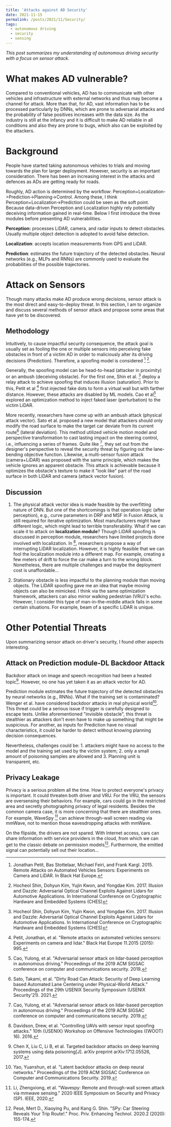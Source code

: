 ```yaml
---
title: 'Attacks against AD Security'
date: 2021-11-15
permalink: /posts/2021/11/Security/
tags:
  - autonomous driving
  - security
  - sensing
---
```

*This post summarizes my understanding of autonomous driving security with a focus on sensor attack.*

What makes AD vulnerable?
===
Compared to conventional vehicles, AD has to communicate with other vehicles and infrastructure with external networks and thus may become a channel for attack. More than that, for AD, vast information has to be processed particularly by DNNs, which are prone to adversarial attacks and the probability of false positives increases with the data size. As the industry is still at the infancy and it is difficult to make AD reliable in all conditions and also they are prone to bugs, which also can be exploited by the attackers.

Background 
===
People have started taking autonomous vehicles to trials and moving towards the plan for larger deployment. However, security is an important consideration. There has been an increasing interest in the attacks and defences as ADs are getting ready for roads. 

Roughly, AD action is determined by the workflow: Perception+Localization->Prediction->Planning->Control. Among these, I think Perception+Localization->Prediction could be seen as the soft point. Because data-driven Perception and Localization highly rely potentially deceiving information gained in real-time. 
 Below I first introduce the three modules before presenting AD vulnerabilities.

**Perception:** processes LiDAR, camera, and radar inputs to detect obstacles. Usually multiple object detection is adopted to avoid false detection.

**Localization**: accepts location measurements from GPS and LiDAR. 

**Prediction**: estimates the future trajectory of the detected obstacles. Neural networks (e.g., MLPs and RNNs) are commonly used to evaluate the probabilities of the possible trajectories.


# Attack on Sensors
Though many attacks make AD produce wrong decisions, sensor attack is the most direct and easy-to-deploy threat. In this section, I am to organize and discuss several methods of sensor attack and propose some areas that have yet to be discovered.

## Methodology
Intuitively, to cause impactful security consequence, the attack goal is usually set as fooling the one or multiple sensors into perceiving fake obstacles in front of a victim AD in order to maliciously alter its driving decisions (Prediction). Therefore, a spoofing model is considered [^lidar42] [^lidar44]. 

Generally, the spoofing model can be head-to-head (attacker in proximity) or an ambush (deceiving obstacle). For the first one, Shin et al. [^lidar44] deploy a relay attack to achieve spoofing that induces illusion (saturation). Prior to this, Petit et al [^black] first injected fake dots to form a virtual wall but with farther distance. However, these attacks are disabled by ML models. Cao et al[^lidar] explored an optimization method to inject faked laser (perturbation) to the victim LiDAR. 

More recently, researchers have come up with an ambush attack (physical attack vector). Sato et al. proposed a new model that attackers should only modify the road surface to make the target car deviate from its current route[^drp] (lateral deviation). This method utilized vehicle motion model and perspective transformation to cast lasting impact on the steering control, i.e., influencing a series of frames. Quite like [^lidar], they set out from the designer's perspective to reveal the security threat by figuring out the lane-bending objective function. Likewise, a multi-sensor fusion attack (camera+LiDAR) was proposed with the same principle, which makes the vehicle ignores an apparent obstacle. This attack is achievable because it optimizes the obstacle's texture to make it "look like" part of the road surface in both LiDAR and camera (attack vector fusion).

## Discussion
1. The physical attack vector idea is made feasible by the overfitting nature of DNN. But one of the shortcomings is that operation logic (after perception), e.g., curve parameters in DRP and MSF in Fusion Attack, is still required for iterative optimization. Most manufacturers might have different logic, which might lead to terrible transferability. What if we can scale it to attack on **localization module**?  Though LiDAR spoofing is discussed in perception module, researchers have limited projects done involved with localization. In [^opt], researchers propose a way of interrupting LiDAR localization. However, it is highly feasible that we can fool the localization module into a different map. For example, creating a few meters of drift to force the car make a turn to the wrong block. Nonetheless, there are multiple challenges and maybe the deployment cost is unaffordable...

2. Stationary obstacle is less impactful to the planning module than moving objects. The LiDAR spoofing gave me an idea that maybe moving objects can also be mimicked. I think via the same optimization framework, attackers can also mirror walking pedestrian (VRU)'s echo. However, I consider this type of man-in-the-middle attack fails in some certain situations. For example, beam of a specific LiDAR is unique.


Other Potential Threats
===
Upon summarizing sensor attack on driver's security, I found other aspects interesting.

## Attack on Prediction module-DL Backdoor Attack
Backdoor attack on image and speech recognition had been a heated topic[^target]. However, no one has yet taken it as an attack vector for AD. 

Prediction module estimates the future trajectory of the detected obstacles by neural networks (e.g., RNNs). What if the training set is contaminated? Wenger et al. have considered backdoor attacks in real physical world[^backdoor]. This threat could be a serious issue if trigger is carefully designed to escape tests. Unlike aforementioned "invisible obstacle", this threat is stealthier as attackers don't even have to make up something that might be suspicious. For another, as inputs for Prediction have no visual characteristics, it could be harder to detect without knowing planning decision consequences. 

Nevertheless, challenges could be:  1. attackers might have no access to the model and the training set used by the victim system; 2. only a small amount of poisoning samples are allowed and 3. Planning unit is transparent, etc.

## Privacy Leakage
Privacy is a serious problem all the time. How to protect everyone's privacy is important. It could threaten both driver and VRU. For the VRU, the sensors are oversensing their behaviors. For example, cars could go in the restricted area and secretly photographing privacy of legal residents. Besides the common camera case, it is more concerning that there are stealthier ones. For example, WaveSpy [^wavespy] can achieve through-wall screen reading via mmWave, not to mention those eavesdropping attacks with mmWave. 

On the flipside, the drivers are not spared. With Internet access, cars can share information with service providers in the cloud,  from which we can get to the classic debate on permission models[^spy]. Furthermore, the emitted signal can potentially sell out their location...






[^lidar42]:Jonathan Petit, Bas Stottelaar, Michael Feiri, and Frank Kargl. 2015. Remote Attacks on Automated Vehicles Sensors: Experiments on Camera and LiDAR. In Black Hat Europe.
[^lidar44]: Hocheol Shin, Dohyun Kim, Yujin Kwon, and Yongdae Kim. 2017. Illusion and Dazzle: Adversarial Optical Channel Exploits Against Lidars for Automotive Applications. In International Conference on Cryptographic Hardware and Embedded Systems (CHES)
[^lidar]: Cao, Yulong, et al. "Adversarial sensor attack on lidar-based perception in autonomous driving." Proceedings of the 2019 ACM SIGSAC conference on computer and communications security. 2019.
[^drp]: Sato, Takami, et al. "Dirty Road Can Attack: Security of Deep Learning based Automated Lane Centering under Physical-World Attack." Proceedings of the 29th USENIX Security Symposium (USENIX Security'21). 2021.
[^fusion]: Cao*, Yulong, Ningfei Wang*, Chaowei Xiao*, Dawei Yang*, Jin Fang, Ruigang Yang, Qi Alfred Chen, Mingyan Liu, and Bo Li. 2021\. “Invisible for Both Camera and LiDAR: Security of Multi-Sensor Fusion Based Perception in Autonomous Driving Under Physical-World Attacks.” *2021 IEEE Symposium on Security and Privacy (SP)*, May, 176–94\.
[^black]: Petit, Jonathan, et al. "Remote attacks on automated vehicles sensors: Experiments on camera and lidar." Black Hat Europe 11.2015 (2015): 995.
[^towards_secure]: Sun, Jiachen, Yulong Cao, Qi Alfred Chen, and Z. Morley Mao. 2020\. “Towards Robust LiDAR-Based Perception in Autonomous Driving: General Black-Box Adversarial Sensor Attack and Countermeasures.” *ArXiv:2006.16974 [Cs]*, June. 
[^comprehensive]: Garcia, Joshua, Yang Feng, Junjie Shen, Sumaya Almanee, Yuan Xia, and and Qi Alfred Chen. 2020\. “A Comprehensive Study of Autonomous Vehicle Bugs.” In *Proceedings of the ACM/IEEE 42nd International Conference on Software Engineering*, 385–96\. Seoul South Korea: ACM. 
[^wavespy]: Li, Zhengxiong, et al. "Wavespy: Remote and through-wall screen attack via mmwave sensing." 2020 IEEE Symposium on Security and Privacy (SP). IEEE, 2020.
[^backdoor]:Yao, Yuanshun, et al. "Latent backdoor attacks on deep neural networks." Proceedings of the 2019 ACM SIGSAC Conference on Computer and Communications Security. 2019.
[^target]: Chen X, Liu C, Li B, et al. Targeted backdoor attacks on deep learning systems using data poisoning[J]. arXiv preprint arXiv:1712.05526, 2017.
[^uav]: He D, Du X, Qiao Y, Zhu Y, Fan Q, Luo W (2017) A Survey on Cyber security of Unmanned Aerial Vehicles, Vol.40, Online Publishing No. 125
[^opt]: Davidson, Drew, et al. "Controlling UAVs with sensor input spoofing attacks." 10th {USENIX} Workshop on Offensive Technologies ({WOOT} 16). 2016.
[^spy]: Pesé, Mert D., Xiaoying Pu, and Kang G. Shin. "SPy: Car Steering Reveals Your Trip Route!." Proc. Priv. Enhancing Technol. 2020.2 (2020): 155-174.


